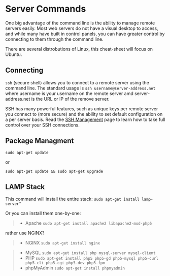 Server Commands
====

One big advantage of the command line is the ability to manage remote servers easily. Most web servers do not have a visual desktop to access, and while many have built in control panels, you can have greater control by connecting to them through the command line.

There are several distrobutions of Linux, this cheat-sheet will focus on Ubuntu.

Connecting
----

`ssh` (secure shell) allows you to connect to a remote server using the command line. The standard usage is `ssh username@server-address.net` where username is your username on the remote server amd server-address.net is the URL or IP of the remove server.

SSH has many powerful features, such as unique keys per remote server you connect to (more secure) and the ability to set default configuration on a per server basis. Read the [SSH Management](ssh-management.md) page to learn how to take full control over your SSH connections.

Package Managment
----

`sudo apt-get update`

or

`sudo apt-get update && sudo apt-get upgrade`

LAMP Stack
----

This command will install the entire stack: `sudo apt-get install lamp-server^`

Or you can install them one-by-one:

> * Apache `sudo apt-get install apache2 libapache2-mod-php5`

rather use NGINX?

> * NGINX `sudo apt-get install nginx`

> * MySQL `sudo apt-get install php mysql-server mysql-client`
> * PHP `sudo apt-get install php5 php5-gd php5-mysql php5-curl php5-cli php5-cgi php5-dev php5-fpm`
> * phpMyAdmin `sudo apt-get install phpmyadmin`
